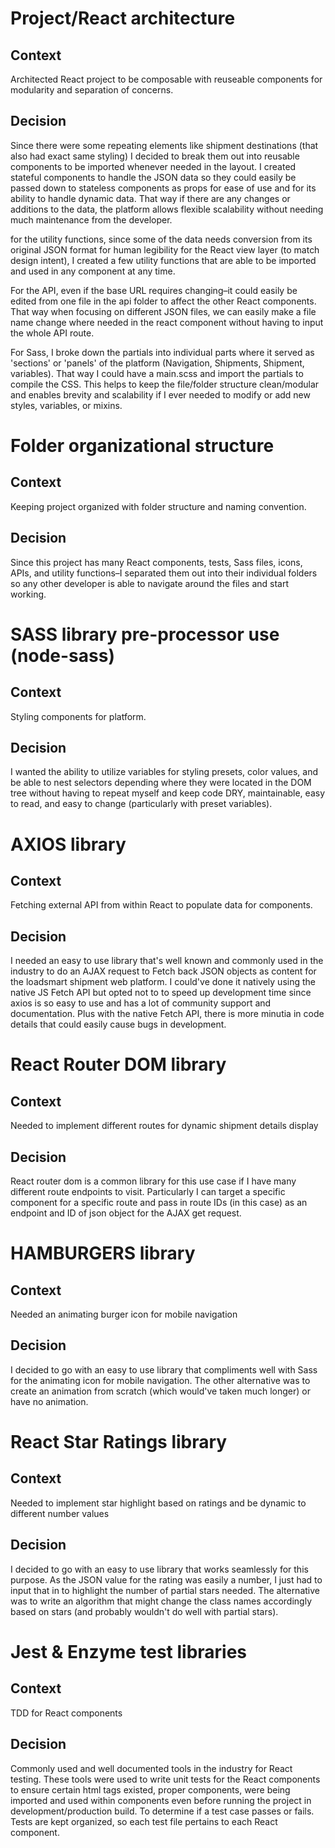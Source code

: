 # Project/React architecture

## Context

Architected React project to be composable with reuseable components for modularity and separation of concerns.

## Decision

Since there were some repeating elements like shipment destinations (that also had exact same styling) I decided to break them out into reusable components to be imported whenever needed in the layout. I created stateful components to handle the JSON data so they could easily be passed down to stateless components as props for ease of use and for its ability to handle dynamic data. That way if there are any changes or additions to the data, the platform allows flexible scalability without needing much maintenance from the developer.

for the utility functions, since some of the data needs conversion from its original JSON format for human legibility for the React view layer (to match design intent), I created a few utility functions that are able to be imported and used in any component at any time.

For the API, even if the base URL requires changing–it could easily be edited from one file in the api folder to affect the other React components. That way when focusing on different JSON files, we can easily make a file name change where needed in the react component without having to input the whole API route.

For Sass, I broke down the partials into individual parts where it served as 'sections' or 'panels' of the platform (Navigation, Shipments, Shipment, variables). That way I could have a main.scss and import the partials to compile the CSS. This helps to keep the file/folder structure clean/modular and enables brevity and scalability if I ever needed to modify or add new styles, variables, or mixins.

# Folder organizational structure

## Context

Keeping project organized with folder structure and naming convention.

## Decision

Since this project has many React components, tests, Sass files, icons, APIs, and utility functions–I separated them out into their individual folders so any other developer is able to navigate around the files and start working.

# SASS library pre-processor use (node-sass)

## Context

Styling components for platform.

## Decision

I wanted the ability to utilize variables for styling presets, color values, and be able to nest selectors depending where they were located in the DOM tree without having to repeat myself and keep code DRY, maintainable, easy to read, and easy to change (particularly with preset variables).

# AXIOS library

## Context

Fetching external API from within React to populate data for components.

## Decision

I needed an easy to use library that's well known and commonly used in the industry to do an AJAX request to Fetch back JSON objects as content for the loadsmart shipment web platform. I could've done it natively using the native JS Fetch API but opted not to to speed up development time since axios is so easy to use and has a lot of community support and documentation. Plus with the native Fetch API, there is more minutia in code details that could easily cause bugs in development.

# React Router DOM library

## Context

Needed to implement different routes for dynamic shipment details display

## Decision

React router dom is a common library for this use case if I have many different route endpoints to visit. Particularly I can target a specific component for a specific route and pass in route IDs (in this case) as an endpoint and ID of json object for the AJAX get request.

# HAMBURGERS library

## Context

Needed an animating burger icon for mobile navigation

## Decision

I decided to go with an easy to use library that compliments well with Sass for the animating icon for mobile navigation. The other alternative was to create an animation from scratch (which would've taken much longer) or have no animation.

# React Star Ratings library

## Context

Needed to implement star highlight based on ratings and be dynamic to different number values

## Decision

I decided to go with an easy to use library that works seamlessly for this purpose. As the JSON value for the rating was easily a number, I just had to input that in to highlight the number of partial stars needed. The alternative was to write an algorithm that might change the class names accordingly based on stars (and probably wouldn't do well with partial stars).

# Jest & Enzyme test libraries

## Context

TDD for React components

## Decision

Commonly used and well documented tools in the industry for React testing. These tools were used to write unit tests for the React components to ensure certain html tags existed, proper components, were being imported and used within components even before running the project in development/production build. To determine if a test case passes or fails. Tests are kept organized, so each test file pertains to each React component.
